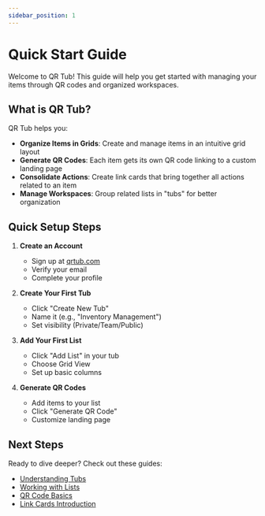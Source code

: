 ```yaml
---
sidebar_position: 1
---
```


# Quick Start Guide

Welcome to QR Tub! This guide will help you get started with managing your items through QR codes and organized workspaces.

## What is QR Tub?

QR Tub helps you:
- **Organize Items in Grids**: Create and manage items in an intuitive grid layout
- **Generate QR Codes**: Each item gets its own QR code linking to a custom landing page
- **Consolidate Actions**: Create link cards that bring together all actions related to an item
- **Manage Workspaces**: Group related lists in "tubs" for better organization

## Quick Setup Steps

1. **Create an Account**
   - Sign up at [qrtub.com](https://qrtub.com)
   - Verify your email
   - Complete your profile

2. **Create Your First Tub**
   - Click "Create New Tub"
   - Name it (e.g., "Inventory Management")
   - Set visibility (Private/Team/Public)

3. **Add Your First List**
   - Click "Add List" in your tub
   - Choose Grid View
   - Set up basic columns

4. **Generate QR Codes**
   - Add items to your list
   - Click "Generate QR Code"
   - Customize landing page

## Next Steps

Ready to dive deeper? Check out these guides:
- [Understanding Tubs](../core-concepts/understanding-tubs)
- [Working with Lists](../core-concepts/working-with-lists)
- [QR Code Basics](../core-concepts/qr-code-basics)
- [Link Cards Introduction](../core-concepts/link-cards-introduction) 